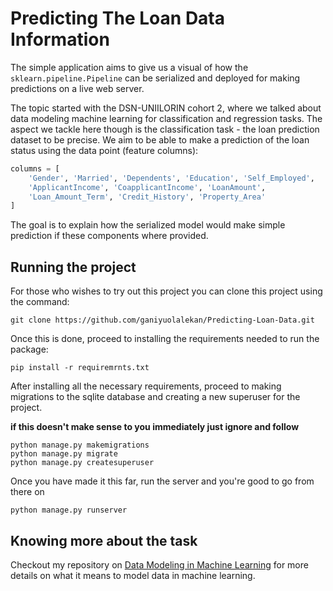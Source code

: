 # Predicting The Loan Data Information

The simple application aims to give us a visual of how the `sklearn.pipeline.Pipeline` can be serialized and deployed for making predictions on a live web server.

The topic started with the DSN-UNIILORIN cohort 2, where we talked about data modeling machine learning for classification and regression tasks. The aspect we tackle here though is the classification task - the loan prediction dataset to be precise. We aim to be able to make a prediction of the loan status using the data point (feature columns):

```python
columns = [
    'Gender', 'Married', 'Dependents', 'Education', 'Self_Employed',
    'ApplicantIncome', 'CoapplicantIncome', 'LoanAmount',
    'Loan_Amount_Term', 'Credit_History', 'Property_Area'
]
```

The goal is to explain how the serialized model would make simple prediction if these components where provided.

## Running the project

For those who wishes to try out this project you can clone this project using the command:

```commandline
git clone https://github.com/ganiyuolalekan/Predicting-Loan-Data.git
```

Once this is done, proceed to installing the requirements needed to run the package:

```commandline
pip install -r requiremrnts.txt
```

After installing all the necessary requirements, proceed to making migrations to the sqlite database and creating a new superuser for the project.

__if this doesn't make sense to you immediately just ignore and follow__

```commandline
python manage.py makemigrations
python manage.py migrate
python manage.py createsuperuser
```

Once you have made it this far, run the server and you're good to go from there on

```commandline
python manage.py runserver
```

## Knowing more about the task

Checkout my repository on [Data Modeling in Machine Learning](https://github.com/ganiyuolalekan/Data-Modeling-Tutorial-DSN-UNIILORIN-) for more details on what it means to model data in machine learning.

